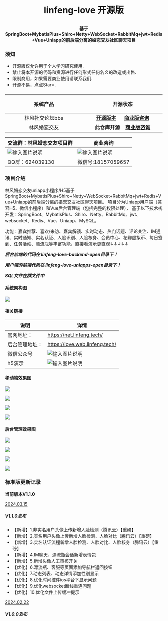 <h1 align="center" style="margin: 30px 0 30px; font-weight: bold;">linfeng-love 开源版</h1>
<h4 align="center">基于SpringBoot+MybatisPlus+Shiro+Netty+WebSocket+RabbitMq+jwt+Redis+Vue+Uniapp的前后端分离的婚恋交友社区聊天项目</h4>

### 须知
- 开源版仅允许用于个人学习研究使用.
- 禁止将本开源的代码和资源进行任何形式任何名义的改造或出售.
- 限制商用，如果需要商业使用请联系我们.
- 开源不易，点点Star⭐.
<table width="100%" border="0" cellspacing="0" cellpadding="0" align="center">
  <thead>
    <tr>
      <th  width="300px" align="center" height="60">系统产品</th>
     <th  width="300px" align="center" height="60">开源状态</th>
    </tr>
  </thead>
  <tbody>
  <tr>
      <td align="center">林风社交论坛bbs</td>
      <td align="center"> <b><a  href="https://gitee.com/virus010101/linfeng-community" target="_blank">开源版本</a></b>&nbsp;&nbsp;&nbsp;&nbsp;&nbsp;&nbsp;<b><a  href="images/qrcode-bbs-wx.png" target="_blank">商业版咨询</a></b></td>
    </tr>
 <tr>
      <td align="center">林风婚恋交友</td>
      <td align="center"> <b>此仓库开源</b>&nbsp;&nbsp;&nbsp;&nbsp;<b><a  href="images/qrcode-love-wx.jpg" target="_blank">商业版咨询</a></b></td>
    </tr>
  </tbody>
</table>

| 交流群：林风婚恋交友项目群                     | 商业咨询                                                                                       |
|-------------------------------------------------------------------------------|--------------------------------------------------------------------------------------------|
| ![输入图片说明](images/qrcode-love-group.jpg) | ![输入图片说明](images/qrcode-love-wx.jpg) |
| QQ群：624039130                              | 微信号:18157059657                                                                            |

### 项目介绍
林风婚恋交友uniapp小程序/H5基于SpringBoot+MybatisPlus+Shiro+Netty+WebSocket+RabbitMq+jwt+Redis+Vue+Uniapp的前后端分离的婚恋交友社区聊天项目。 项目分为Uniapp用户端（兼容H5、微信小程序）和Vue后台管理端（包括完整的权限处理）， 基于以下技术栈开发：SpringBoot、MybatisPlus、Shiro、Netty、RabbitMq、jwt、websocket、Redis、Vue、Uniapp、MySQL。

功能：嘉宾推荐、喜欢/来访、嘉宾解锁、实时动态、热门话题、评论关注、IM通讯、实时通知、实名认证、人脸识别、人脸核身、会员中心、花瓣虚拟币、每日签到、任务活动、漂流瓶等丰富功能，直接看演示更直观↓↓↓↓↓

***后台前端的代码在 linfeng-love-backend-open目录下！***

***用户端的前端代码在 linfeng-love-uniapps-open目录下！***

***SQL文件在群文件中***

#### 系统架构图
![](images/love-main.png)

#### 相关链接
| 说明      | 详情                                                                                         |
|---------|--------------------------------------------------------------------------------------------|
| 官网地址：   | https://net.linfeng.tech/                                                                  |
| 后台管理地址： | https://love.web.linfeng.tech/                                                             |
| 微信公众号   | ![输入图片说明](images/linfeng-ma.jpg)     |
| h5演示    | ![输入图片说明](images/qrcode-love-h5.png) |


#### 移动端效果图

![](images/love-1.png)

![](images/love-2.png)

![](images/love-3.png)

![](images/love-4.png)

#### 后台管理效果图

![](images/web-1.jpg)

![](images/web-2.jpg)

![](images/web-3.jpg)

![](images/web-4.jpg)


### 标准版更新记录

**当前版本V1.1.0**

<u>2024.03.15</u>
##### **V1.1.0发布**
- 【新增】1.非实名用户头像上传新增人脸检测（腾讯云）【重磅】
- 【新增】2.实名用户头像上传新增人脸检测、人脸对比（腾讯云）【重磅】
- 【新增】3.实名认证流程新增人脸检测、人脸对比、人脸核身（腾讯云）【重磅】
- 【新增】4.IM聊天、漂流瓶会话新增表情包
- 【新增】5.新增头像人工审核开关
- 【优化】6.漂流瓶、客服等页面添加导航栏返回按钮
- 【优化】7.动态列表、动态详情添加性别显示
- 【优化】8.优化时间控件ios平台下显示问题
- 【优化】9.优化websocket断线重连问题
- 【优化】10.优化文件上传缓冲提示

<u>2024.02.22</u>
##### **V1.0.0发布**
